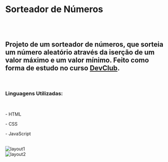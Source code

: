 <h1>Sorteador de Números</h1>
<br>
<br>

<h2>Projeto de um sorteador de números, que sorteia um número aleatório através da iserção de um valor máximo e um valor mínimo. Feito como forma de estudo no curso <a href="https://rodolfomori.com.br/devclub/">DevClub</a>.</h2>
<br>
<h3>Linguagens Utilizadas:</h3>
<br>
<p>- HTML</p>
<P>- CSS</P>
<P>- JavaScript</P>
<br>
<img src="https://github.com/ErikPederiva/Sorteador-de-Numeros/blob/main/assets/layout1.png" alt="layout1" >
<br>
<img src="https://github.com/ErikPederiva/Sorteador-de-Numeros/blob/main/assets/layout2.png" alt="layout2" >
